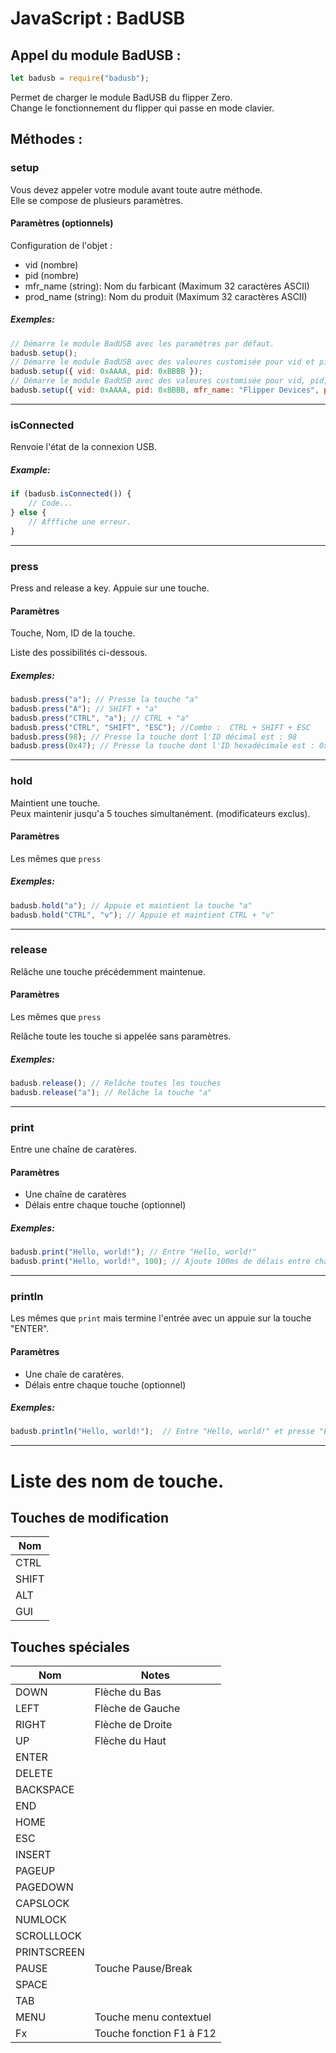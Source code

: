 # JavaScript : BadUSB
## Appel du module BadUSB :
```js
let badusb = require("badusb");
``` 

Permet de charger le module BadUSB du flipper Zero. <br>
Change le fonctionnement du flipper qui passe en mode clavier.

## Méthodes :
### setup
Vous devez appeler votre module avant toute autre méthode.<br>
Elle se compose de plusieurs paramètres.

#### Paramètres (optionnels)
Configuration de l'objet :
- vid (nombre)
- pid (nombre)
- mfr_name (string): Nom du farbicant (Maximum 32 caractères ASCII)
- prod_name (string): Nom du produit (Maximum 32 caractères ASCII)

##### Exemples:
```js
// Démarre le module BadUSB avec les paramètres par défaut. 
badusb.setup();
// Démarre le module BadUSB avec des valeures customisée pour vid et pid.
badusb.setup({ vid: 0xAAAA, pid: 0xBBBB }); 
// Démarre le module BadUSB avec des valeures customisée pour vid, pid, le farbicant et le produit.
badusb.setup({ vid: 0xAAAA, pid: 0xBBBB, mfr_name: "Flipper Devices", prod_name: "Flipper Zero" });
```
---

### isConnected
Renvoie l'état de la connexion USB.

##### Example:
```js
if (badusb.isConnected()) {
    // Code...
} else {
    // Afffiche une erreur.
}
```

---
### press
Press and release a key.
Appuie sur une touche.

#### Paramètres
Touche, Nom, ID de la touche.

Liste des possibilités ci-dessous.

##### Exemples:
```js
badusb.press("a"); // Presse la touche "a"
badusb.press("A"); // SHIFT + "a"
badusb.press("CTRL", "a"); // CTRL + "a"
badusb.press("CTRL", "SHIFT", "ESC"); //Combo :  CTRL + SHIFT + ESC
badusb.press(98); // Presse la touche dont l'ID décimal est : 98
badusb.press(0x47); // Presse la touche dont l'ID hexadécimale est : 0x41
```

---
### hold
Maintient une touche.<br>
Peux maintenir jusqu'a 5 touches simultanément. (modificateurs exclus).

#### Paramètres
Les mêmes que `press`

##### Exemples:
```js
badusb.hold("a"); // Appuie et maintient la touche "a"
badusb.hold("CTRL", "v"); // Appuie et maintient CTRL + "v" 
```

---
### release
Relâche une touche précédemment maintenue.

#### Paramètres
Les mêmes que `press`

Relâche toute les touche si appelée sans paramètres.

##### Exemples:
```js
badusb.release(); // Relâche toutes les touches
badusb.release("a"); // Relâche la touche "a"
```

---
### print
Entre une chaîne de caratères.

#### Paramètres
- Une chaîne de caratères
- Délais entre chaque touche (optionnel)

##### Exemples:
```js
badusb.print("Hello, world!"); // Entre "Hello, world!"
badusb.print("Hello, world!", 100); // Ajoute 100ms de délais entre chaque appuie de touche
```

---
### println
Les mêmes que `print` mais termine l'entrée avec un appuie sur la touche "ENTER".

#### Paramètres
- Une chaîe de caratères.
- Délais entre chaque touche (optionnel)

##### Exemples:
```js
badusb.println("Hello, world!");  // Entre "Hello, world!" et presse "ENTER"
```

---
# Liste des nom de touche.

## Touches de modification

| Nom           |
| ------------- |
| CTRL          |            
| SHIFT         |  
| ALT           |
| GUI           |  

## Touches spéciales

| Nom                | Notes                    |
| ------------------ | ------------------------ |
| DOWN               | Flèche du Bas            |
| LEFT               | Flèche de Gauche         |
| RIGHT              | Flèche de Droite         |
| UP                 | Flèche du Haut           |
| ENTER              |                          |
| DELETE             |                          |
| BACKSPACE          |                          |
| END                |                          |
| HOME               |                          |
| ESC                |                          |
| INSERT             |                          |
| PAGEUP             |                          |
| PAGEDOWN           |                          |
| CAPSLOCK           |                          |
| NUMLOCK            |                          |
| SCROLLLOCK         |                          |
| PRINTSCREEN        |                          |
| PAUSE              | Touche Pause/Break       |
| SPACE              |                          |
| TAB                |                          |
| MENU               | Touche menu contextuel   |
| Fx                 | Touche fonction F1 à F12 |

